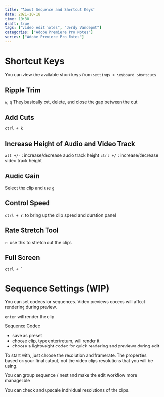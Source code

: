 ```yaml
---
title: "About Sequence and Shortcut Keys"
date: 2021-10-18
time: 19:30
draft: true
tags: ["video edit notes", "Jordy Vandeput"]
categories: ["Adobe Premiere Pro Notes"]
series: ["Adobe Premiere Pro Notes"]
---
```


# Shortcut Keys
You can view the available short keys from `Settings > Keyboard Shortcuts`

## Ripple Trim
`w`, `q`
They basically cut, delete, and close the gap between the cut

## Add Cuts
`ctrl + k`

## Increase Height of Audio and Video Track
`alt +/-` : increase/decrease audio track height
`ctrl +/-`: increase/decrease video track height

## Audio Gain
Select the clip and use `g`

## Control Speed
`ctrl + r`: to bring up the clip speed and duration panel

## Rate Stretch Tool
`r`: use this to stretch out the clips

## Full Screen
``` ctrl + ` ```  




# Sequence Settings (WIP)

You can set codecs for sequences. 
Video previews codecs will affect rendering during preview. 

`enter` will render the clip

Sequence Codec
- save as preset
- choose clip, type enter/return, will render it
- choose a lightweight codec for quick rendering and previews during edit


To start with, just choose the resolution and framerate. The properties based on your final output, not the video clips resolutions that you will be using.

You can group sequence / nest and make the edit workflow more manageable

You can check and upscale individual resolutions of the clips.

